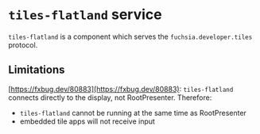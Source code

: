 # `tiles-flatland` service

`tiles-flatland` is a component which serves the `fuchsia.developer.tiles` protocol.

## Limitations
[https://fxbug.dev/80883](https://fxbug.dev/80883): `tiles-flatland` connects directly to the display, not RootPresenter.  Therefore:
- `tiles-flatland` cannot be running at the same time as RootPresenter
- embedded tile apps will not receive input
